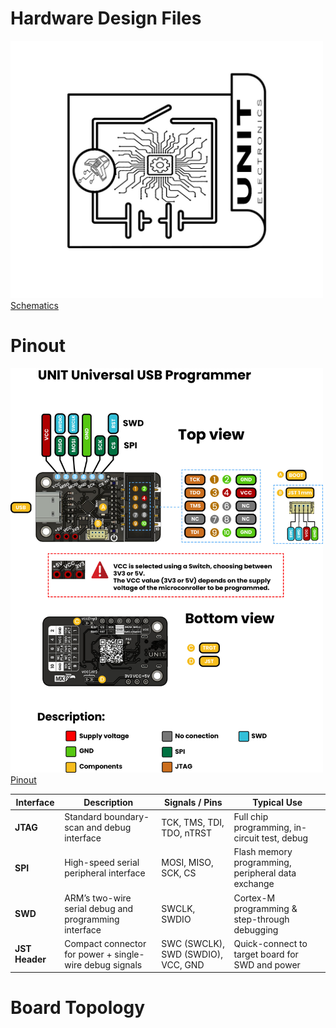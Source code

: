 # Hardware Design Files

<a href=""><img src="resources/Schematics_icon.jpg?raw=false" width="500px"><br/> Schematics</a>

# Pinout

<a href=""><img src="resources/blaster_pinout.jpg" width="500px"><br/> Pinout</a>

| Interface        | Description                                              | Signals / Pins                        | Typical Use                                        |
|------------------|----------------------------------------------------------|---------------------------------------|----------------------------------------------------|
| **JTAG**         | Standard boundary-scan and debug interface               | TCK, TMS, TDI, TDO, nTRST             | Full chip programming, in-circuit test, debug      |
| **SPI**          | High-speed serial peripheral interface                   | MOSI, MISO, SCK, CS                   | Flash memory programming, peripheral data exchange |
| **SWD**          | ARM’s two-wire serial debug and programming interface    | SWCLK, SWDIO                          | Cortex-M programming & step-through debugging      |
| **JST Header**   | Compact connector for power + single-wire debug signals  | SWC (SWCLK), SWD (SWDIO), VCC, GND    | Quick-connect to target board for SWD and power    |


# Board Topology
